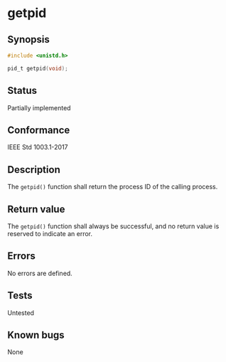 # getpid

## Synopsis

```c
#include <unistd.h>

pid_t getpid(void);
```

## Status

Partially implemented

## Conformance

IEEE Std 1003.1-2017

## Description

The `getpid()` function shall return the process ID of the calling process.

## Return value

The `getpid()` function shall always be successful, and no return value is reserved to indicate an error.

## Errors

No errors are defined.

## Tests

Untested

## Known bugs

None
